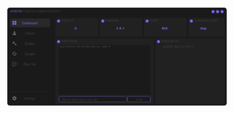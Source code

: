 ![Screenshot](https://raw.githubusercontent.com/Cryakl/Ultimate-RAT-Collection/refs/heads/main/Syntrix/Screenshot.png)
